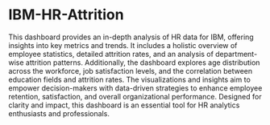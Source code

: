 # IBM-HR-Attrition
This dashboard provides an in-depth analysis of HR data for IBM, offering insights into key metrics and trends. It includes a holistic overview of employee statistics, detailed attrition rates, and an analysis of department-wise attrition patterns. Additionally, the dashboard explores age distribution across the workforce, job satisfaction levels, and the correlation between education fields and attrition rates.
The visualizations and insights aim to empower decision-makers with data-driven strategies to enhance employee retention, satisfaction, and overall organizational performance. Designed for clarity and impact, this dashboard is an essential tool for HR analytics enthusiasts and professionals.
